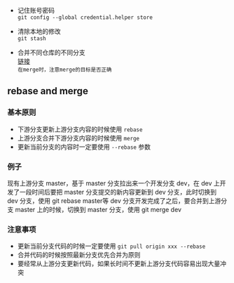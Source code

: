 + 记住账号密码  
`git config --global credential.helper store`
  
+ 清除本地的修改  
`git stash`
  
+ 合并不同仓库的不同分支  
[链接](https://www.zybuluo.com/aqa510415008/note/1428756)  
  `在merge时，注意merge的目标是否正确`
  
## rebase and merge
### 基本原则
+ 下游分支更新上游分支内容的时候使用 `rebase`
+ 上游分支合并下游分支内容的时候使用 `merge`
+ 更新当前分支的内容时一定要使用 `--rebase` 参数

### 例子
现有上游分支 master，基于 master 分支拉出来一个开发分支 dev，在 dev 上开发了一段时间后要把 master 分支提交的新内容更新到 dev 分支，此时切换到 dev 分支，使用 git rebase master等 dev 分支开发完成了之后，要合并到上游分支 master 上的时候，切换到 master 分支，使用 git merge dev

### 注意事项
+ 更新当前分支代码的时候一定要使用 `git pull origin xxx --rebase`
+ 合并代码的时候按照最新分支优先合并为原则
+ 要经常从上游分支更新代码，如果长时间不更新上游分支代码容易出现大量冲突


## 